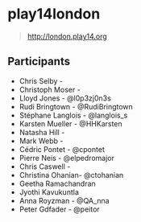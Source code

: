 # play14london
> http://london.play14.org

## Participants
* Chris Selby -
* Christoph Moser -
* Lloyd Jones - @l0p3zj0n3s
* Rudi Bringtown - @RudiBringtown
* Stéphane Langlois - @langlois_s
* Karsten Mueller - @HHKarsten
* Natasha Hill -
* Mark Webb -
* Cédric Pontet - @cpontet
* Pierre Neis - @elpedromajor
* Chris Caswell - 
* Christina Ohanian- @ctohanian
* Geetha Ramachandran
* Jyothi Kavukuntla
* Anna Royzman - @QA_nna
* Peter Gdfader - @peitor
